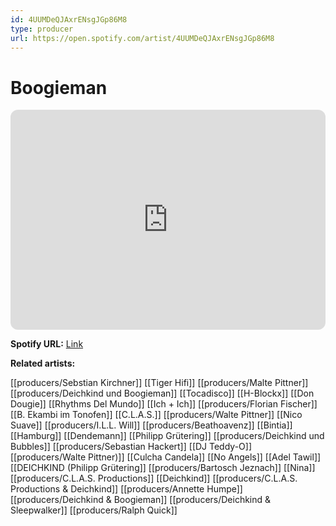 ```yaml
---
id: 4UUMDeQJAxrENsgJGp86M8
type: producer
url: https://open.spotify.com/artist/4UUMDeQJAxrENsgJGp86M8
---
```

# Boogieman

<iframe style="border-radius:12px" src="https://open.spotify.com/embed/artist/4UUMDeQJAxrENsgJGp86M8" width="100%" height="352" frameBorder="0" allowfullscreen="" allow="autoplay; clipboard-write; encrypted-media; fullscreen; picture-in-picture" loading="lazy"></iframe>

**Spotify URL:** [Link](https://open.spotify.com/artist/4UUMDeQJAxrENsgJGp86M8)

**Related artists:**

[[producers/Sebstian Kirchner]]
[[Tiger Hifi]]
[[producers/Malte Pittner]]
[[producers/Deichkind und Boogieman]]
[[Tocadisco]]
[[H-Blockx]]
[[Don Dougie]]
[[Rhythms Del Mundo]]
[[Ich + Ich]]
[[producers/Florian Fischer]]
[[B. Ekambi im Tonofen]]
[[C.L.A.S.]]
[[producers/Walte Pittner]]
[[Nico Suave]]
[[producers/I.L.L. Will]]
[[producers/Beathoavenz]]
[[Bintia]]
[[Hamburg]]
[[Dendemann]]
[[Philipp Grütering]]
[[producers/Deichkind und Bubbles]]
[[producers/Sebastian Hackert]]
[[DJ Teddy-O]]
[[producers/Walte Pittner)]]
[[Culcha Candela]]
[[No Angels]]
[[Adel Tawil]]
[[DEICHKIND (Philipp Grütering]]
[[producers/Bartosch Jeznach]]
[[Nina]]
[[producers/C.L.A.S. Productions]]
[[Deichkind]]
[[producers/C.L.A.S. Productions & Deichkind]]
[[producers/Annette Humpe]]
[[producers/Deichkind & Boogieman]]
[[producers/Deichkind & Sleepwalker]]
[[producers/Ralph Quick]]
